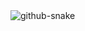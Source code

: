 
<picture>
  <source media="(prefers-color-scheme: dark)" srcset="https://https://raw.githubusercontent.com/sochoav8a/sochoav8a/refs/heads/output/github-snake-dark.svg" />
  <source media="(prefers-color-scheme: light)" srcset="https://https://https://raw.githubusercontent.com/sochoav8a/sochoav8a/refs/heads/output/github-snake.svg" />
  <img alt="github-snake" src="https://raw.githubusercontent.com/tobiasmeyhoefer/tobiasmeyhoefer/output/github-snake.svg" />
</picture>